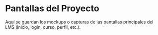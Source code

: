 # Pantallas del Proyecto

Aquí se guardan los mockups o capturas de las pantallas principales del LMS (inicio, login, curso, perfil, etc.).
